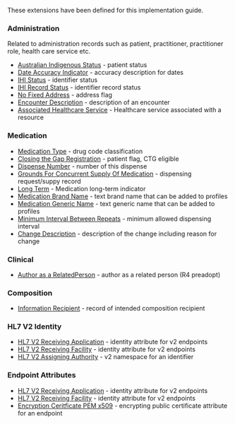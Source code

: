 
These extensions have been defined for this implementation guide.

### Administration
Related to administration records such as patient, practitioner, practitioner role, health care service etc.
* [Australian Indigenous Status](StructureDefinition-indigenous-status.html) - patient status
* [Date Accuracy Indicator](StructureDefinition-date-accuracy-indicator.html) - accuracy description for dates
* [IHI Status](StructureDefinition-ihi-status.html) - identifier status 
* [IHI Record Status](StructureDefinition-ihi-record-status.html) - identifier record status 
* [No Fixed Address](StructureDefinition-no-fixed-address.html) - address flag
* [Encounter Description](StructureDefinition-encounter-description.html) - description of an encounter
* [Associated Healthcare Service](StructureDefinition-associated-healthcareservice.html) - Healthcare service associated with a resource

### Medication
* [Medication Type](StructureDefinition-medication-type.html) - drug code classification
* [Closing the Gap Registration](StructureDefinition-closing-the-gap-registration.html) - patient flag, CTG eligible
* [Dispense Number](StructureDefinition-dispense-number.html) - number of this dispense
* [Grounds For Concurrent Supply Of Medication](StructureDefinition-grounds-for-concurrent-supply.html) - dispensing request/suppy record 
* [Long Term](StructureDefinition-medication-long-term.html) - Medication long-term indicator
* [Medication Brand Name](StructureDefinition-medication-brand-name.html) - text brand name that can be added to profiles
* [Medication Generic Name](StructureDefinition-medication-generic-name.html) - text generic name that can be added to profiles
* [Minimum Interval Between Repeats](StructureDefinition-minimum-interval-between-repeats.html) - minimum allowed dispensing interval
* [Change Description](StructureDefinition-change-description.html) - description of the change including reason for change

### Clinical
* [Author as a RelatedPerson](StructureDefinition-author-related-person.html) - author as a related person (R4 preadopt)

### Composition
* [Information Recipient](StructureDefinition-information-recipient.html) - record of intended composition recipient


### HL7 V2 Identity
* [HL7 V2 Receiving Application](StructureDefinition-au-receivingapplication.html) - identity attribute for v2 endpoints
* [HL7 V2 Receiving Facility](StructureDefinition-au-receivingfacility.html) - identity attribute for v2 endpoints
* [HL7 V2 Assigning Authority](StructureDefinition-au-assigningauthority.html) - v2 namespace for an identifier


### Endpoint Attributes
* [HL7 V2 Receiving Application](StructureDefinition-au-receivingapplication.html) - identity attribute for v2 endpoints
* [HL7 V2 Receiving Facility](StructureDefinition-au-receivingfacility.html) - identity attribute for v2 endpoints
* [Encryption Ceritficate PEM x509](StructureDefinition-encryption-certificate-pem-x509.html) - encrypting public certificate attribute for an endpoint


